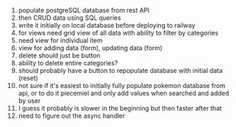 1. populate postgreSQL database from rest API
2. then CRUD data using SQL queries
3. write it initially on local database before deploying to railway
4. for views need grid view of all data with ability to filter by categories
5. need view for individual item
6. view for adding data (form), updating data (form)
7. delete should just be button
8. ability to delete entire categories?
9. should probably have a button to repopulate database with initial data (reset)
10. not sure if it's easiest to initially fully populate pokemon database from api, or to do it piecemiel and only add values when searched and added by user
11. I guess it probably is slower in the beginning but then faster after that
12. need to figure out the async handler
